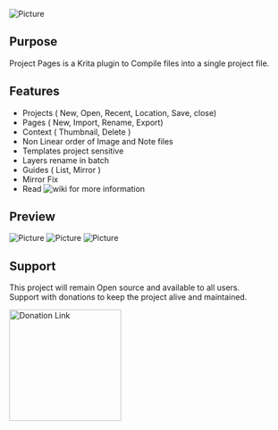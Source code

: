 ![Picture]()

## Purpose

Project Pages is a Krita plugin to Compile files into a single project file.


## Features
* Projects ( New, Open, Recent, Location, Save, close)
* Pages ( New, Import, Rename, Export)
* Context ( Thumbnail, Delete )
* Non Linear order of Image and Note files
* Templates project sensitive
* Layers rename in batch
* Guides ( List, Mirror )
* Mirror Fix
* Read ![wiki](https://github.com/EyeOdin/project_pages/wiki) for more information


## Preview
![Picture]()
![Picture]()
![Picture]()


## Support
This project will remain Open source and available to all users.\
Support with donations to keep the project alive and maintained.

<a href="https://www.paypal.com/donate/?hosted_button_id=9FARNUYBC9R3J">
  <img src="https://pics.paypal.com/00/s/NjA2OWU0ZmEtNjQ4MC00MWZhLTk5YzctM2VhZDA1MzgyMDQ0/file.PNG" width="200" alt="Donation Link">
</a>
